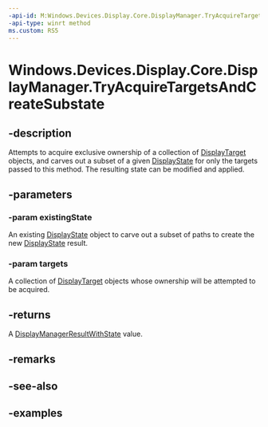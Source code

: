 ```yaml
---
-api-id: M:Windows.Devices.Display.Core.DisplayManager.TryAcquireTargetsAndCreateSubstate(Windows.Devices.Display.Core.DisplayState,Windows.Foundation.Collections.IIterable{Windows.Devices.Display.Core.DisplayTarget})
-api-type: winrt method
ms.custom: RS5
---
```


<!-- Method syntax.
public DisplayManagerResultWithState DisplayManager.TryAcquireTargetsAndCreateSubstate(DisplayState existingState, IIterable<DisplayTarget> targets)
-->

# Windows.Devices.Display.Core.DisplayManager.TryAcquireTargetsAndCreateSubstate

## -description
Attempts to acquire exclusive ownership of a collection of [DisplayTarget](displaytarget.md) objects, and carves out a subset of a given [DisplayState](displaystate.md) for only the targets passed to this method. The resulting state can be modified and applied.

## -parameters
### -param existingState
An existing [DisplayState](displaystate.md) object to carve out a subset of paths to create the new [DisplayState](displaystate.md) result.

### -param targets
A collection of [DisplayTarget](displaytarget.md) objects whose ownership will be attempted to be acquired.

## -returns
A [DisplayManagerResultWithState](displaymanagerresultwithstate.md) value.

## -remarks

## -see-also

## -examples
